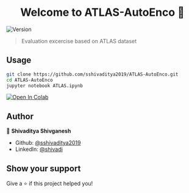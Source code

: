 <h1 align="center">Welcome to ATLAS-AutoEnco 👋</h1>
<p>
  <img alt="Version" src="https://img.shields.io/badge/version-1.0.0-blue.svg?cacheSeconds=2592000" />
</p>

> Evaluation excercise based on ATLAS dataset

## Usage

```sh
git clone https://github.com/sshivaditya2019/ATLAS-AutoEnco.git
cd ATLAS-AutoEnco
jupyter notebook ATLAS.ipynb

```
[![Open In Colab](https://colab.research.google.com/assets/colab-badge.svg)](https://colab.research.google.com/drive/18LSY2t2kwOwpEqOtrjwHHhMwYG9Or4Oj?usp=sharing)

## Author

👤 **Shivaditya Shivganesh**

* Github: [@sshivaditya2019](https://github.com/sshivaditya2019)
* LinkedIn: [@shivadi](https://linkedin.com/in/shivadi)

## Show your support

Give a ⭐️ if this project helped you!

